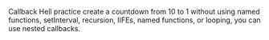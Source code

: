 Callback Hell practice 
create a countdown from 10 to 1 without using named functions, setInterval, recursion, IIFEs, named functions, or looping, you can use nested callbacks.
